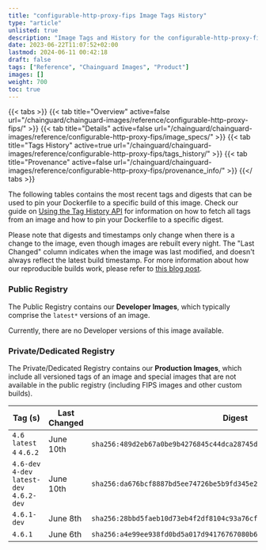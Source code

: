 ```yaml
---
title: "configurable-http-proxy-fips Image Tags History"
type: "article"
unlisted: true
description: "Image Tags and History for the configurable-http-proxy-fips Chainguard Image"
date: 2023-06-22T11:07:52+02:00
lastmod: 2024-06-11 00:42:18
draft: false
tags: ["Reference", "Chainguard Images", "Product"]
images: []
weight: 700
toc: true
---
```


{{< tabs >}}
{{< tab title="Overview" active=false url="/chainguard/chainguard-images/reference/configurable-http-proxy-fips/" >}}
{{< tab title="Details" active=false url="/chainguard/chainguard-images/reference/configurable-http-proxy-fips/image_specs/" >}}
{{< tab title="Tags History" active=true url="/chainguard/chainguard-images/reference/configurable-http-proxy-fips/tags_history/" >}}
{{< tab title="Provenance" active=false url="/chainguard/chainguard-images/reference/configurable-http-proxy-fips/provenance_info/" >}}
{{</ tabs >}}

The following tables contains the most recent tags and digests that can be used to pin your Dockerfile to a specific build of this image. Check our guide on [Using the Tag History API](/chainguard/chainguard-images/using-the-tag-history-api/) for information on how to fetch all tags from an image and how to pin your Dockerfile to a specific digest.

Please note that digests and timestamps only change when there is a change to the image, even though images are rebuilt every night. The "Last Changed" column indicates when the image was last modified, and doesn't always reflect the latest build timestamp. For more information about how our reproducible builds work, please refer to [this blog post](https://www.chainguard.dev/unchained/reproducing-chainguards-reproducible-image-builds).

### Public Registry
The Public Registry contains our **Developer Images**, which typically comprise the `latest*` versions of an image.

Currently, there are no Developer versions of this image available.

### Private/Dedicated Registry
The Private/Dedicated Registry contains our **Production Images**, which include all versioned tags of an image and special images that are not available in the public registry (including FIPS images and other custom builds).

| Tag (s)                                     | Last Changed | Digest                                                                    |
|---------------------------------------------|--------------|---------------------------------------------------------------------------|
|  `4.6` `latest` `4` `4.6.2`                 | June 10th    | `sha256:489d2eb67a0be9b4276845c44dca28745df58ae2fa45265d14436d6c27e830f1` |
|  `4.6-dev` `4-dev` `latest-dev` `4.6.2-dev` | June 10th    | `sha256:da676bcf8887bd5ee74726be5b9fd345e2b05699120f0b7e1b768471e6b7d4c0` |
|  `4.6.1-dev`                                | June 8th     | `sha256:28bbd5faeb10d73eb4f2df8104c93a76cf8d3e794407ce1bf30c6608175f153a` |
|  `4.6.1`                                    | June 6th     | `sha256:a4e99ee938fd0bd5a017d94176767080b680beb7f9729eb707809c040990e136` |

